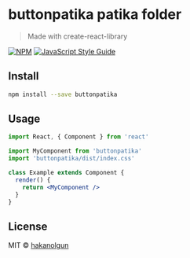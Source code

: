 # buttonpatika patika folder

> Made with create-react-library

[![NPM](https://img.shields.io/npm/v/buttonpatika.svg)](https://www.npmjs.com/package/buttonpatika) [![JavaScript Style Guide](https://img.shields.io/badge/code_style-standard-brightgreen.svg)](https://standardjs.com)

## Install

```bash
npm install --save buttonpatika
```

## Usage

```jsx
import React, { Component } from 'react'

import MyComponent from 'buttonpatika'
import 'buttonpatika/dist/index.css'

class Example extends Component {
  render() {
    return <MyComponent />
  }
}
```

## License

MIT © [hakanolgun](https://github.com/hakanolgun)
